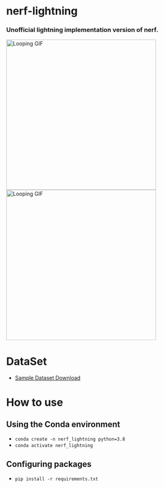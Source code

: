 # nerf-lightning
### Unofficial lightning implementation version of nerf.

<p>
<img src="https://github.com/gentleman-zhong/nerf-lightning/assets/74064666/5721d644-464f-4c95-b5a6-8e6afd80668d" width="400" alt="Looping GIF" loop>
<img src="https://github.com/gentleman-zhong/nerf-lightning/assets/74064666/199a8054-5d84-474f-9fc4-c578e44aa804" width="400" alt="Looping GIF" loop>
</p>

# DataSet
- [Sample Dataset Download](http://cseweb.ucsd.edu/~viscomp/projects/LF/papers/ECCV20/nerf/nerf_example_data.zip)


# How to use
## Using the Conda environment
- `conda create -n nerf_lightning python=3.8` 
- `conda activate nerf_lightning` 

## Configuring packages
- `pip install -r requirements.txt` 

